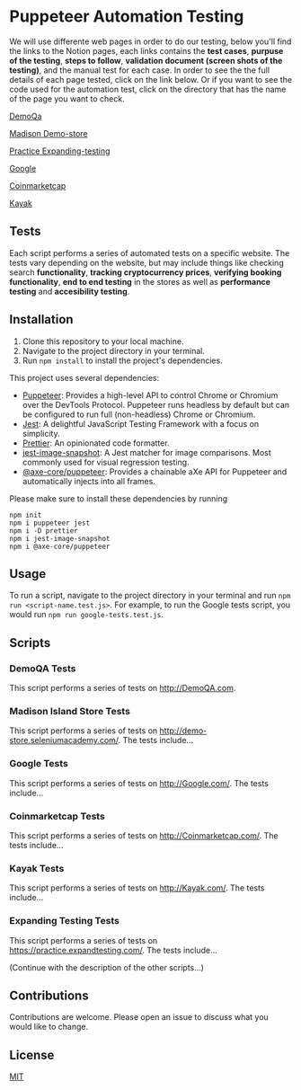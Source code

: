 # Puppeteer Automation Testing

We will use differente web pages in order to do our testing, below you'll find the links to the Notion pages, each links contains the __test cases__, __purpuse of the testing__, __steps to follow__, __validation document (screen shots of the testing)__, and the manual test for each case. 
In order to see the the full details of each page tested, click on the link below. Or if you want to see the code used for the automation test, click on the directory that has the name of the page you want to check. 

[DemoQa](https://www.notion.so/DemoQa-d5ad9dee0d504c7b94020725b28a80f7?pvs=21)

[Madison Demo-store](https://www.notion.so/Madison-Demo-store-24706e51f4784165956dec4ceb31c5b0?pvs=21)

[Practice Expanding-testing](https://www.notion.so/practice-expandin-testing-db4d5d9a96534e24b586defae09383d9?pvs=21)

[Google](https://www.notion.so/google-4390ab6abadd4648be1a064cfce56ec4?pvs=21)

[Coinmarketcap](https://www.notion.so/coinmarketcap-ce38278df10a49d7b96e76a4b98ad455?pvs=21)

[Kayak](https://www.notion.so/kayak-4e27d130fdbf47dc90eb6032524ee991?pvs=21)

## Tests

Each script performs a series of automated tests on a specific website. The tests vary depending on the website, but may include things like checking search __functionality__, __tracking cryptocurrency prices__, __verifying booking functionality__, __end to end testing__ in the stores as well as __performance testing__ and __accesibility testing__.

## Installation

1. Clone this repository to your local machine.
2. Navigate to the project directory in your terminal.
3. Run `npm install` to install the project's dependencies.

This project uses several dependencies:

- [Puppeteer](https://github.com/puppeteer/puppeteer): Provides a high-level API to control Chrome or Chromium over the DevTools Protocol. Puppeteer runs headless by default but can be configured to run full (non-headless) Chrome or Chromium.
- [Jest](https://jestjs.io/): A delightful JavaScript Testing Framework with a focus on simplicity.
- [Prettier](https://prettier.io/): An opinionated code formatter.
- [jest-image-snapshot](https://github.com/americanexpress/jest-image-snapshot): A Jest matcher for image comparisons. Most commonly used for visual regression testing.
- [@axe-core/puppeteer](https://github.com/dequelabs/axe-core-npm/tree/develop/packages/puppeteer): Provides a chainable aXe API for Puppeteer and automatically injects into all frames.

Please make sure to install these dependencies by running 
```
npm init
npm i puppeteer jest 
npm i -D prettier 
npm i jest-image-snapshot 
npm i @axe-core/puppeteer
```


## Usage

To run a script, navigate to the project directory in your terminal and run `npm run <script-name.test.js>`. For example, to run the Google tests script, you would run `npm run google-tests.test.js`.

## Scripts

### DemoQA Tests

This script performs a series of tests on http://DemoQA.com. 

### Madison Island Store Tests

This script performs a series of tests on http://demo-store.seleniumacademy.com/. The tests include...

### Google Tests

This script performs a series of tests on http://Google.com/. The tests include...

### Coinmarketcap Tests

This script performs a series of tests on http://Coinmarketcap.com/. The tests include...

### Kayak Tests

This script performs a series of tests on http://Kayak.com/. The tests include...

### Expanding Testing Tests

This script performs a series of tests on https://practice.expandtesting.com/. The tests include...

(Continue with the description of the other scripts...)


## Contributions

Contributions are welcome. Please open an issue to discuss what you would like to change.

## License

[MIT](https://choosealicense.com/licenses/mit/)
